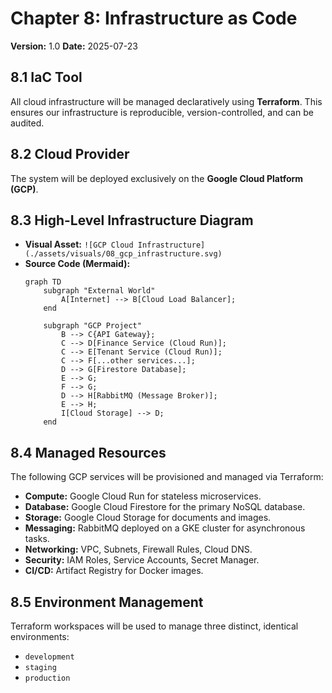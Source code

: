# Chapter 8: Infrastructure as Code

**Version:** 1.0
**Date:** 2025-07-23

## 8.1 IaC Tool

All cloud infrastructure will be managed declaratively using **Terraform**. This ensures our infrastructure is reproducible, version-controlled, and can be audited.

## 8.2 Cloud Provider

The system will be deployed exclusively on the **Google Cloud Platform (GCP)**.

## 8.3 High-Level Infrastructure Diagram

- **Visual Asset:** `![GCP Cloud Infrastructure](./assets/visuals/08_gcp_infrastructure.svg)`
- **Source Code (Mermaid):**
  ```mermaid
  graph TD
      subgraph "External World"
          A[Internet] --> B[Cloud Load Balancer];
      end

      subgraph "GCP Project"
          B --> C{API Gateway};
          C --> D[Finance Service (Cloud Run)];
          C --> E[Tenant Service (Cloud Run)];
          C --> F[...other services...];
          D --> G[Firestore Database];
          E --> G;
          F --> G;
          D --> H[RabbitMQ (Message Broker)];
          E --> H;
          I[Cloud Storage] --> D;
      end
  ```

## 8.4 Managed Resources

The following GCP services will be provisioned and managed via Terraform:

- **Compute:** Google Cloud Run for stateless microservices.
- **Database:** Google Cloud Firestore for the primary NoSQL database.
- **Storage:** Google Cloud Storage for documents and images.
- **Messaging:** RabbitMQ deployed on a GKE cluster for asynchronous tasks.
- **Networking:** VPC, Subnets, Firewall Rules, Cloud DNS.
- **Security:** IAM Roles, Service Accounts, Secret Manager.
- **CI/CD:** Artifact Registry for Docker images.

## 8.5 Environment Management

Terraform workspaces will be used to manage three distinct, identical environments:

- `development`
- `staging`
- `production`
